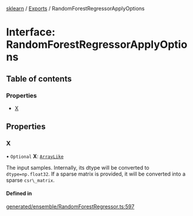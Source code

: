 [sklearn](../readme.md) / [Exports](../modules.md) / RandomForestRegressorApplyOptions

# Interface: RandomForestRegressorApplyOptions

## Table of contents

### Properties

- [X](RandomForestRegressorApplyOptions.md#x)

## Properties

### X

• `Optional` **X**: [`ArrayLike`](../modules.md#arraylike)

The input samples. Internally, its dtype will be converted to `dtype=np.float32`. If a sparse matrix is provided, it will be converted into a sparse `csr\_matrix`.

#### Defined in

[generated/ensemble/RandomForestRegressor.ts:597](https://github.com/transitive-bullshit/scikit-learn-ts/blob/367336a/packages/sklearn/src/generated/ensemble/RandomForestRegressor.ts#L597)
